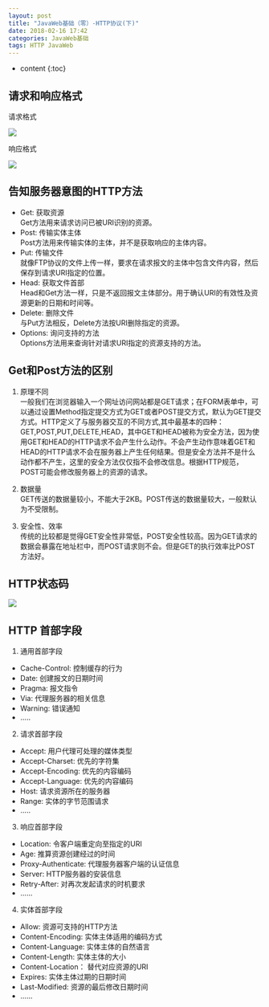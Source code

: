 ```yaml
---
layout: post
title: "JavaWeb基础（零）-HTTP协议(下)"
date: 2018-02-16 17:42
categories: JavaWeb基础
tags: HTTP JavaWeb
---
```

* content
{:toc}

## 请求和响应格式

请求格式

![](http://wx2.sinaimg.cn/mw690/0072Njp2ly1foinjt7re5j30jw0ahmy7.jpg)





响应格式

![](http://wx2.sinaimg.cn/mw690/0072Njp2ly1foinjxuqi9j30j60ag0tl.jpg)

## 告知服务器意图的HTTP方法

* Get: 获取资源    
Get方法用来请求访问已被URI识别的资源。
* Post: 传输实体主体    
Post方法用来传输实体的主体，并不是获取响应的主体内容。
* Put: 传输文件    
就像FTP协议的文件上传一样，要求在请求报文的主体中包含文件内容，然后保存到请求URI指定的位置。
* Head: 获取文件首部    
Head和Get方法一样，只是不返回报文主体部分。用于确认URI的有效性及资源更新的日期和时间等。
* Delete: 删除文件    
与Put方法相反，Delete方法按URI删除指定的资源。
* Options: 询问支持的方法    
Options方法用来查询针对请求URI指定的资源支持的方法。

## Get和Post方法的区别

1. 原理不同     
一般我们在浏览器输入一个网址访问网站都是GET请求；在FORM表单中，可以通过设置Method指定提交方式为GET或者POST提交方式，默认为GET提交方式。HTTP定义了与服务器交互的不同方式,其中最基本的四种：GET,POST,PUT,DELETE,HEAD，其中GET和HEAD被称为安全方法，因为使用GET和HEAD的HTTP请求不会产生什么动作。不会产生动作意味着GET和HEAD的HTTP请求不会在服务器上产生任何结果。但是安全方法并不是什么动作都不产生，这里的安全方法仅仅指不会修改信息。根据HTTP规范，POST可能会修改服务器上的资源的请求。 

2. 数据量     
GET传送的数据量较小，不能大于2KB。POST传送的数据量较大，一般默认为不受限制。
 
3. 安全性、效率    
传统的比较都是觉得GET安全性非常低，POST安全性较高。因为GET请求的数据会暴露在地址栏中，而POST请求则不会。但是GET的执行效率比POST方法好。

## HTTP状态码
![](http://wx3.sinaimg.cn/mw690/0072Njp2ly1foingdufegj30ha0570sn.jpg)

## HTTP 首部字段

1. 通用首部字段
* Cache-Control: 控制缓存的行为
* Date: 创建报文的日期时间
* Pragma: 报文指令
* Via: 代理服务器的相关信息
* Warning: 错误通知
* .....
2. 请求首部字段
* Accept: 用户代理可处理的媒体类型
* Accept-Charset: 优先的字符集
* Accept-Encoding: 优先的内容编码
* Accept-Language: 优先的内容编码
* Host: 请求资源所在的服务器
* Range: 实体的字节范围请求
* .....
3. 响应首部字段
* Location: 令客户端重定向至指定的URI
* Age: 推算资源创建经过的时间
* Proxy-Authenticate: 代理服务器客户端的认证信息
* Server: HTTP服务器的安装信息
* Retry-After: 对再次发起请求的时机要求
* ......
4. 实体首部字段
* Allow: 资源可支持的HTTP方法
* Content-Encoding: 实体主体适用的编码方式
* Content-Language: 实体主体的自然语言
* Content-Length: 实体主体的大小
* Content-Location： 替代对应资源的URI
* Expires: 实体主体过期的日期时间
* Last-Modified: 资源的最后修改日期时间
* ......
